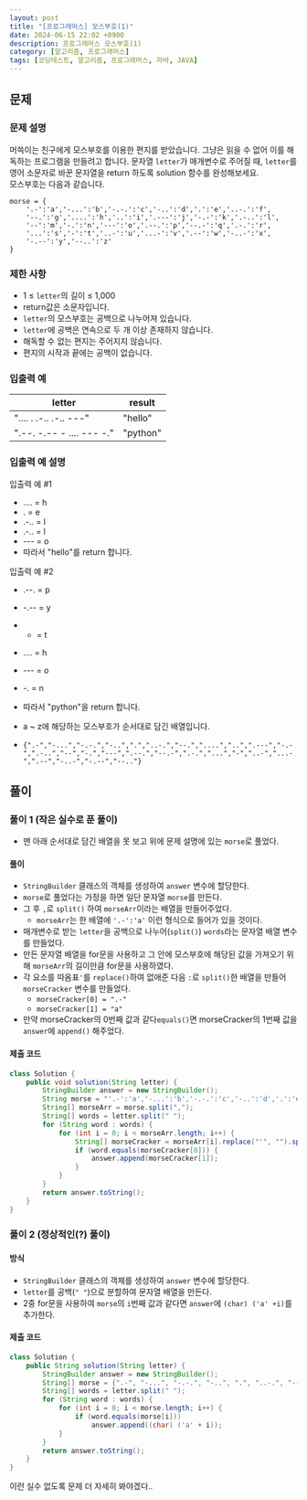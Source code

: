 ```yaml
---
layout: post
title: "[프로그래머스] 모스부호(1)"
date: 2024-06-15 22:02 +0900
description: 프로그래머스 모스부호(1)
category: [알고리즘, 프로그래머스]
tags: [코딩테스트, 알고리즘, 프로그래머스, 자바, JAVA]
---
```

## 문제
### 문제 설명
머쓱이는 친구에게 모스부호를 이용한 편지를 받았습니다. 그냥은 읽을 수 없어 이를 해독하는 프로그램을 만들려고 합니다. 문자열  `letter`가 매개변수로 주어질 때,  `letter`를 영어 소문자로 바꾼 문자열을 return 하도록 solution 함수를 완성해보세요.  
모스부호는 다음과 같습니다.

```
morse = { 
    '.-':'a','-...':'b','-.-.':'c','-..':'d','.':'e','..-.':'f',
    '--.':'g','....':'h','..':'i','.---':'j','-.-':'k','.-..':'l',
    '--':'m','-.':'n','---':'o','.--.':'p','--.-':'q','.-.':'r',
    '...':'s','-':'t','..-':'u','...-':'v','.--':'w','-..-':'x',
    '-.--':'y','--..':'z'
}
```

### 제한 사항
-   1 ≤  `letter`의 길이 ≤ 1,000
-   return값은 소문자입니다.
-   `letter`의 모스부호는 공백으로 나누어져 있습니다.
-   `letter`에 공백은 연속으로 두 개 이상 존재하지 않습니다.
-   해독할 수 없는 편지는 주어지지 않습니다.
-   편지의 시작과 끝에는 공백이 없습니다.

### 입출력 예

| letter                    | result   |
|---------------------------|----------|
| ".... . .-.. .-.. ---"    | "hello"  |
| ".--. -.-- - .... --- -." | "python" |

### 입출력 예 설명
입출력 예 #1

-   .... = h
-   . = e
-   .-.. = l
-   .-.. = l
-   --- = o
-   따라서 "hello"를 return 합니다.

입출력 예 #2

-   .--. = p
-   -.-- = y
-   - = t
-   .... = h
-   --- = o
-   -. = n
-   따라서 "python"을 return 합니다.

-   a ~ z에 해당하는 모스부호가 순서대로 담긴 배열입니다.
-   `{".-","-...","-.-.","-..",".","..-.","--.","....","..",".---","-.-",".-..","--","-.","---",".--.","--.-",".-.","...","-","..-","...-",".--","-..-","-.--","--.."}`

## 풀이
### 풀이 1 (작은 실수로 푼  풀이)
- 맨 아래 순서대로 담긴 배열을 못 보고 위에 문제 설명에 있는 `morse`로 풀었다.

#### 풀이
- `StringBuilder` 클래스의 객체를 생성하여 `answer` 변수에 할당한다.
- `morse`로 풀었다는 가정을 하면 일단 문자열 `morse`를 만든다.
- 그 후 `,`로 `split()` 하여 `morseArr`이라는 배열을 만들어주었다.
	- `morseArr`는 한 배열에 `'.-':'a'` 이런 형식으로 들어가 있을 것이다.
- 매개변수로 받는 `letter`을 공백으로 나누어(`split()`) `words`라는 문자열 배열 변수를 만들었다.
- 만든 문자열 배열을 for문을 사용하고 그 안에 모스부호에 해당된 값을 가져오기 위해 `morseArr`의 길이만큼 for문을 사용하였다.
- 각 요소를 따옴표`'`를 `replace()`하여 없애준 다음 `:`로 `split()`한 배열을 만들어 `morseCracker` 변수를 만들었다.
	- `morseCracker[0] = ".-"`
	- `morseCracker[1] = "a"`
- 만약 morseCracker의 0번째 값과 같다`equals()`면 morseCracker의 1번째 값을 `answer`에 `append()` 해주었다.

#### 제출 코드
```java
class Solution {
    public void solution(String letter) {
        StringBuilder answer = new StringBuilder();
        String morse = "'.-':'a','-...':'b','-.-.':'c','-..':'d','.':'e','..-.':'f','--.':'g','....':'h','..':'i','.---':'j','-.-':'k','.-..':'l','--':'m','-.':'n','---':'o','.--.':'p','--.-':'q','.-.':'r','...':'s','-':'t','..-':'u','...-':'v','.--':'w','-..-':'x','-.--':'y','--..':'z'";
        String[] morseArr = morse.split(",");
        String[] words = letter.split(" ");
        for (String word : words) {
            for (int i = 0; i < morseArr.length; i++) {
                String[] morseCracker = morseArr[i].replace("'", "").split(":");
                if (word.equals(morseCracker[0])) {
                    answer.append(morseCracker[1]);
                }
            }
        }
        return answer.toString();
    }
}
```

### 풀이 2 (정상적인(?) 풀이)
#### 방식
- `StringBuilder` 클래스의 객체를 생성하여 `answer` 변수에 할당한다.
- `letter`를 공백(`" "`)으로 분할하여 문자열 배열을 만든다.
- 2중 for문을 사용하여 `morse`의 `i`번째 값과 같다면 `answer`에 `(char) ('a' +i)`를 추가한다.

#### 제출 코드
```java
class Solution {
    public String solution(String letter) {
        StringBuilder answer = new StringBuilder();
        String[] morse = {".-", "-...", "-.-.", "-..", ".", "..-.", "--.", "....", "..", ".---", "-.-", ".-..", "--", "-.", "---", ".--.", "--.-", ".-.", "...", "-", "..-", "...-", ".--", "-..-", "-.--", "--.."};
        String[] words = letter.split(" ");
        for (String word : words) {
            for (int i = 0; i < morse.length; i++) {
                if (word.equals(morse[i]))
                    answer.append((char) ('a' + i));
            }
        }
        return answer.toString();
    }
}
```

이런 실수 없도록 문제 더 자세히 봐야겠다..